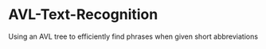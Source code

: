 # AVL-Text-Recognition
Using an AVL tree to efficiently find phrases when given short abbreviations
